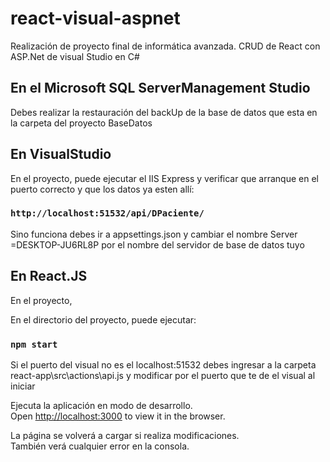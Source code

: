 # react-visual-aspnet
Realización de proyecto final de informática avanzada. CRUD de React con ASP.Net de visual Studio en C#

## En el Microsoft SQL ServerManagement Studio

Debes realizar la restauración del backUp de la base de datos que esta en la carpeta del proyecto BaseDatos

## En VisualStudio

En el proyecto, puede ejecutar el IIS Express y verificar que arranque en el puerto correcto y que los datos ya esten allí:

### `http://localhost:51532/api/DPaciente/`

Sino funciona debes ir a appsettings.json y cambiar el nombre Server =DESKTOP-JU6RL8P por el nombre del servidor de base de datos tuyo

## En React.JS

En el proyecto,

En el directorio del proyecto, puede ejecutar:

### `npm start`

Si el puerto del visual no es el localhost:51532 debes ingresar a la carpeta react-app\src\actions\api.js y modificar por el puerto que te de el visual al iniciar

Ejecuta la aplicación en modo de desarrollo.<br />
Open [http://localhost:3000](http://localhost:3000) to view it in the browser.

La página se volverá a cargar si realiza modificaciones.<br />
También verá cualquier error en la consola.
